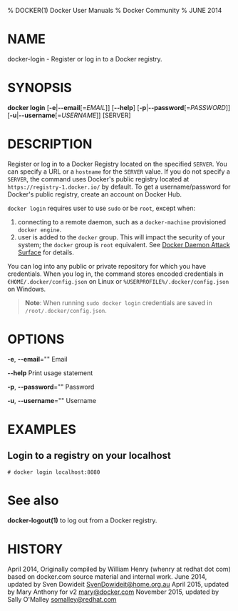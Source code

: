 % DOCKER(1) Docker User Manuals
% Docker Community
% JUNE 2014
# NAME
docker-login - Register or log in to a Docker registry. 

# SYNOPSIS
**docker login**
[**-e**|**--email**[=*EMAIL*]]
[**--help**]
[**-p**|**--password**[=*PASSWORD*]]
[**-u**|**--username**[=*USERNAME*]]
[SERVER]

# DESCRIPTION
Register or log in to a Docker Registry located on the specified
`SERVER`.  You can specify a URL or a `hostname` for the `SERVER` value. If you
do not specify a `SERVER`, the command uses Docker's public registry located at
`https://registry-1.docker.io/` by default.  To get a username/password for Docker's public registry, create an account on Docker Hub.

`docker login` requires user to use `sudo` or be `root`, except when: 

1.  connecting to  a remote daemon, such as a `docker-machine` provisioned `docker engine`.
2.  user is added to the `docker` group.  This will impact the security of your system; the `docker` group is `root` equivalent.  See [Docker Daemon Attack Surface](https://docs.docker.com/articles/security/#docker-daemon-attack-surface) for details. 

You can log into any public or private repository for which you have
credentials.  When you log in, the command stores encoded credentials in
`€HOME/.docker/config.json` on Linux or `%USERPROFILE%/.docker/config.json` on Windows.

> **Note**: When running `sudo docker login` credentials are saved in `/root/.docker/config.json`.
>

# OPTIONS
**-e**, **--email**=""
   Email

**--help**
  Print usage statement

**-p**, **--password**=""
   Password

**-u**, **--username**=""
   Username

# EXAMPLES

## Login to a registry on your localhost

    # docker login localhost:8080

# See also
**docker-logout(1)** to log out from a Docker registry.

# HISTORY
April 2014, Originally compiled by William Henry (whenry at redhat dot com)
based on docker.com source material and internal work.
June 2014, updated by Sven Dowideit <SvenDowideit@home.org.au>
April 2015, updated by Mary Anthony for v2 <mary@docker.com>
November 2015, updated by Sally O'Malley <somalley@redhat.com>
